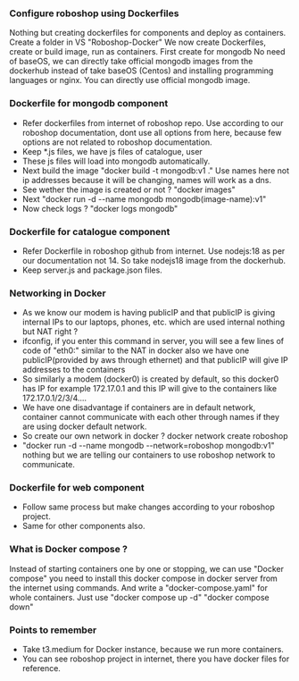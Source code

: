 ### Configure roboshop using Dockerfiles
Nothing but creating dockerfiles for components and deploy as containers. Create a folder in VS "Roboshop-Docker" We now create Dockerfiles, create or build image, run as containers. First create for mongodb
No need of baseOS, we can directly take official mongodb images from the dockerhub instead of take baseOS (Centos) and installing programming languages or nginx. You can directly use official mongodb image.

### Dockerfile for mongodb component
- Refer dockerfiles from internet of roboshop repo. Use according to our roboshop documentation, dont use all options from here, because few options are not related to roboshop documentation.
- Keep *.js files, we have js files of catalogue, user
- These js files will load into mongodb automatically.
- Next build the image "docker build -t mongodb:v1 ." Use names here not ip addresses because it will be changing, names will work as a dns.
- See wether the image is created or not ? "docker images"
- Next "docker run -d --name mongodb mongodb(image-name):v1"
- Now check logs ? "docker logs mongodb"

### Dockerfile for catalogue component
- Refer Dockerfile in roboshop github from internet. Use nodejs:18 as per our documentation not 14. So take nodejs18 image from the dockerhub.
- Keep server.js and package.json files.

### Networking in Docker
- As we know our modem is having publicIP and that publicIP is giving internal IPs to our laptops, phones, etc. which are used internal nothing but NAT right ?
- ifconfig, if you enter this command in server, you will see a few lines of code of "eth0:" similar to the NAT in docker also we have one publicIP(provided by aws through ethernet) and that publicIP will give IP addresses to the containers
- So similarly a modem (docker0) is created by default, so this docker0 has IP for example 172.17.0.1 and this IP will give to the containers like 172.17.0.1/2/3/4....
- We have one disadvantage if containers are in default network, container cannot communicate with each other through names if they are using docker default network.
- So create our own network in docker ? docker network create roboshop
- "docker run -d --name mongodb --network=roboshop mongodb:v1" nothing but we are telling our containers to use roboshop network to communicate.

### Dockerfile for web component
- Follow same process but make changes according to your roboshop project.
- Same for other components also.

### What is Docker compose ?
Instead of starting containers one by one or stopping, we can use "Docker compose" you need to install this docker compose in docker server from the internet using commands. And write a "docker-compose.yaml" for whole containers. Just use "docker compose up -d" "docker compose down"

### Points to remember
- Take t3.medium for Docker instance, because we run more containers.
- You can see roboshop project in internet, there you have docker files for reference.
